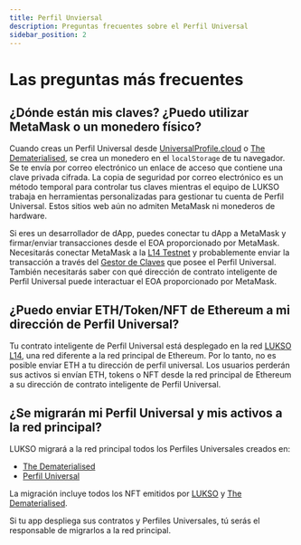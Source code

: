 ```yaml
---
title: Perfil Unviersal
description: Preguntas frecuentes sobre el Perfil Universal
sidebar_position: 2
---
```


# Las preguntas más frecuentes

## ¿Dónde están mis claves? ¿Puedo utilizar MetaMask o un monedero físico?

Cuando creas un Perfil Universal desde [UniversalProfile.cloud](https://universalprofile.cloud) o [The Dematerialised](https://thedematerialised.com/), se crea un monedero en el `localStorage` de tu navegador. Se te envía por correo electrónico un enlace de acceso que contiene una clave privada cifrada.
La copia de seguridad por correo electrónico es un método temporal para controlar tus claves mientras el equipo de LUKSO trabaja en herramientas personalizadas para gestionar tu cuenta de Perfil Universal. Estos sitios web aún no admiten MetaMask ni monederos de hardware.

Si eres un desarrollador de dApp, puedes conectar tu dApp a MetaMask y firmar/enviar transacciones desde el EOA proporcionado por MetaMask. Necesitarás conectar MetaMask a la [L14 Testnet](../networks/l14-testnet.md) y probablemente enviar la transacción a través del [Gestor de Claves](../standards/universal-profile/lsp6-key-manager.md) que posee el Perfil Universal. También necesitarás saber con qué dirección de contrato inteligente de Perfil Universal puede interactuar el EOA proporcionado por MetaMask.

## ¿Puedo enviar ETH/Token/NFT de Ethereum a mi dirección de Perfil Universal?

Tu contrato inteligente de Perfil Universal está desplegado en la red [LUKSO L14](../networks/l14-testnet.md), una red diferente a la red principal de Ethereum. Por lo tanto, no es posible enviar ETH a tu dirección de perfil universal. Los usuarios perderán sus activos si envían ETH, tokens o NFT desde la red principal de Ethereum a su dirección de contrato inteligente de Perfil Universal.

## ¿Se migrarán mi Perfil Universal y mis activos a la red principal?

LUKSO migrará a la red principal todos los Perfiles Universales creados en:

- [The Dematerialised](https://thedematerialised.com)
- [Perfil Universal](https://universalprofile.cloud)

La migración incluye todos los NFT emitidos por [LUKSO](https://lukso.network/) y [The Dematerialised](https://thedematerialised.com).

Si tu app despliega sus contratos y Perfiles Universales, tú serás el responsable de migrarlos a la red principal.
